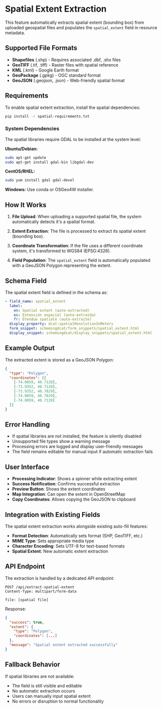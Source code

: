# Spatial Extent Extraction

This feature automatically extracts spatial extent (bounding box) from uploaded geospatial files and populates the `spatial_extent` field in resource metadata.

## Supported File Formats

- **Shapefiles** (.shp) - Requires associated .dbf, .shx files
- **GeoTIFF** (.tif, .tiff) - Raster files with spatial reference
- **KML** (.kml) - Google Earth format
- **GeoPackage** (.gpkg) - OGC standard format
- **GeoJSON** (.geojson, .json) - Web-friendly spatial format

## Requirements

To enable spatial extent extraction, install the spatial dependencies:

```bash
pip install -r spatial-requirements.txt
```

### System Dependencies

The spatial libraries require GDAL to be installed at the system level:

**Ubuntu/Debian:**
```bash
sudo apt-get update
sudo apt-get install gdal-bin libgdal-dev
```

**CentOS/RHEL:**
```bash
sudo yum install gdal gdal-devel
```

**Windows:**
Use conda or OSGeo4W installer.

## How It Works

1. **File Upload**: When uploading a supported spatial file, the system automatically detects it's a spatial format.

2. **Extent Extraction**: The file is processed to extract its spatial extent (bounding box).

3. **Coordinate Transformation**: If the file uses a different coordinate system, it's transformed to WGS84 (EPSG:4326).

4. **Field Population**: The `spatial_extent` field is automatically populated with a GeoJSON Polygon representing the extent.

## Schema Field

The spatial extent field is defined in the schema as:

```yaml
- field_name: spatial_extent
  label:
    en: Spatial extent (auto-extracted)
    es: Extensión espacial (auto-extraída)
    fr: Étendue spatiale (auto-extraite)
  display_property: dcat:spatialResolutionInMeters
  form_snippet: schemingdcat/form_snippets/spatial_extent.html
  display_snippet: schemingdcat/display_snippets/spatial_extent.html
```

## Example Output

The extracted extent is stored as a GeoJSON Polygon:

```json
{
  "type": "Polygon",
  "coordinates": [[
    [-74.0059, 40.7128],
    [-73.9352, 40.7128], 
    [-73.9352, 40.7829],
    [-74.0059, 40.7829],
    [-74.0059, 40.7128]
  ]]
}
```

## Error Handling

- If spatial libraries are not installed, the feature is silently disabled
- Unsupported file types show a warning message
- Processing errors are logged and display user-friendly messages
- The field remains editable for manual input if automatic extraction fails

## User Interface

- **Processing Indicator**: Shows a spinner while extracting extent
- **Success Notification**: Confirms successful extraction
- **Preview Button**: Shows the extent coordinates
- **Map Integration**: Can open the extent in OpenStreetMap
- **Copy Coordinates**: Allows copying the GeoJSON to clipboard

## Integration with Existing Fields

The spatial extent extraction works alongside existing auto-fill features:

- **Format Detection**: Automatically sets format (SHP, GeoTIFF, etc.)
- **MIME Type**: Sets appropriate media type 
- **Character Encoding**: Sets UTF-8 for text-based formats
- **Spatial Extent**: New automatic extent extraction

## API Endpoint

The extraction is handled by a dedicated API endpoint:

```
POST /api/extract-spatial-extent
Content-Type: multipart/form-data

file: [spatial file]
```

Response:
```json
{
  "success": true,
  "extent": {
    "type": "Polygon",
    "coordinates": [...]
  },
  "message": "Spatial extent extracted successfully"
}
```

## Fallback Behavior

If spatial libraries are not available:
- The field is still visible and editable
- No automatic extraction occurs
- Users can manually input spatial extent
- No errors or disruption to normal functionality
